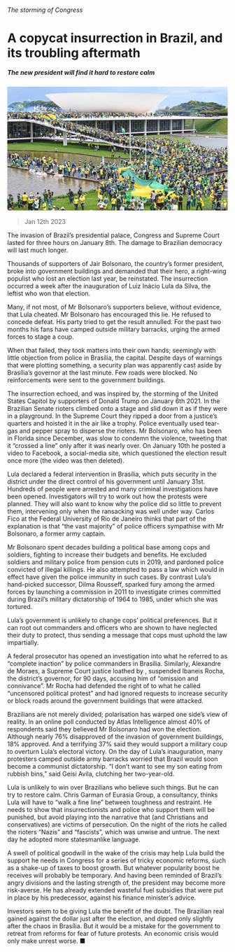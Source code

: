 ###### The storming of Congress

# A copycat insurrection in Brazil, and its troubling aftermath 

##### The new president will find it hard to restore calm 

![image](images/20230114_AMP002.jpg) 

> Jan 12th 2023 

The invasion of Brazil’s presidential palace, Congress and Supreme Court lasted for three hours on January 8th. The damage to Brazilian democracy will last much longer. 

Thousands of supporters of Jair Bolsonaro, the country’s former president, broke into government buildings and demanded that their hero, a right-wing populist who lost an election last year, be reinstated. The insurrection occurred a week after the inauguration of Luiz Inácio Lula da Silva, the leftist who won that election.

Many, if not most, of Mr Bolsonaro’s supporters believe, without evidence, that Lula cheated. Mr Bolsonaro has encouraged this lie. He refused to concede defeat. His party tried to get the result annulled. For the past two months his fans have camped outside military barracks, urging the armed forces to stage a coup. 

When that failed, they took matters into their own hands; seemingly with little objection from police in Brasília, the capital. Despite days of warnings that  were plotting something, a security plan was apparently cast aside by Brasília’s governor at the last minute. Few roads were blocked. No reinforcements were sent to the government buildings. 

The insurrection echoed, and was inspired by, the storming of the United States Capitol by supporters of Donald Trump on January 6th 2021. In the Brazilian Senate rioters climbed onto a stage and slid down it as if they were in a playground. In the Supreme Court they ripped a door from a justice’s quarters and hoisted it in the air like a trophy. Police eventually used tear-gas and pepper spray to disperse the rioters. Mr Bolsonaro, who has been in Florida since December, was slow to condemn the violence, tweeting that it “crossed a line” only after it was nearly over. On January 10th he posted a video to Facebook, a social-media site, which questioned the election result once more (the video was then deleted).

Lula declared a federal intervention in Brasília, which puts security in the district under the direct control of his government until January 31st. Hundreds of people were arrested and many criminal investigations have been opened. Investigators will try to work out how the protests were planned. They will also want to know why the police did so little to prevent them, intervening only when the ransacking was well under way. Carlos Fico at the Federal University of Rio de Janeiro thinks that part of the explanation is that “the vast majority” of police officers sympathise with Mr Bolsonaro, a former army captain. 

Mr Bolsonaro spent decades building a political base among cops and soldiers, fighting to increase their budgets and benefits. He excluded soldiers and military police from pension cuts in 2019, and pardoned police convicted of illegal killings. He also attempted to pass a law which would in effect have given the police immunity in such cases. By contrast Lula’s hand-picked successor, Dilma Rousseff, sparked fury among the armed forces by launching a commission in 2011 to investigate crimes committed during Brazil’s military dictatorship of 1964 to 1985, under which she was tortured.

Lula’s government is unlikely to change cops’ political preferences. But it can root out commanders and officers who are shown to have neglected their duty to protect, thus sending a message that cops must uphold the law impartially. 

A federal prosecutor has opened an investigation into what he referred to as “complete inaction” by police commanders in Brasília. Similarly, Alexandre de Moraes, a Supreme Court justice loathed by , suspended Ibaneis Rocha, the district’s governor, for 90 days, accusing him of “omission and connivance”. Mr Rocha had defended the right of  to what he called “uncensored political protest” and had ignored requests to increase security or block roads around the government buildings that were attacked. 

Brazilians are not merely divided; polarisation has warped one side’s view of reality. In an online poll conducted by Atlas Intelligence almost 40% of respondents said they believed Mr Bolsonaro had won the election. Although nearly 76% disapproved of the invasion of government buildings, 18% approved. And a terrifying 37% said they would support a military coup to overturn Lula’s electoral victory. On the day of Lula’s inauguration, many protesters camped outside army barracks worried that Brazil would soon become a communist dictatorship. “I don’t want to see my son eating from rubbish bins,” said Geisi Avila, clutching her two-year-old.

Lula is unlikely to win over Brazilians who believe such things. But he can try to restore calm. Chris Garman of Eurasia Group, a consultancy, thinks Lula will have to “walk a fine line” between toughness and restraint. He needs to show that insurrectionists and police who support them will be punished, but avoid playing into the narrative that  (and Christians and conservatives) are victims of persecution. On the night of the riots he called the rioters “Nazis” and “fascists”, which was unwise and untrue. The next day he adopted more statesmanlike language.

A swell of political goodwill in the wake of the crisis may help Lula build the support he needs in Congress for a series of tricky economic reforms, such as a shake-up of taxes to boost growth. But whatever popularity boost he receives will probably be temporary. And having been reminded of Brazil’s angry divisions and the lasting strength of, the president may become more risk-averse. He has already extended wasteful fuel subsidies that were put in place by his predecessor, against his finance minister’s advice.

Investors seem to be giving Lula the benefit of the doubt. The Brazilian real gained against the dollar just after the election, and dipped only slightly after the chaos in Brasília. But it would be a mistake for the government to retreat from reforms for fear of future protests. An economic crisis would only make unrest worse. ■

